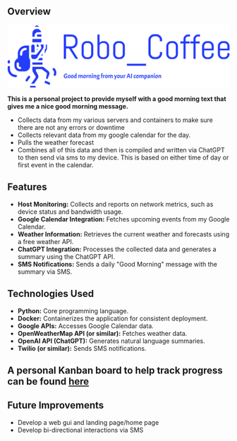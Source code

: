 ## Overview
![alt text](/Misc_imaging/logo-no-background.svg "Goodmorning!")

**This is a personal project to provide myself with a good morning text that gives me a nice good morning message.**
- Collects data from my various servers and containers to make sure there are not any errors or downtime
- Collects relevant data from my google calendar for the day.
- Pulls the weather forecast
- Combines all of this data and then is compiled and written via ChatGPT to then send via sms to my device. This is based on either time of day or first event in the calendar.

## Features

- **Host Monitoring:** Collects and reports on network metrics, such as device status and bandwidth usage.
- **Google Calendar Integration:** Fetches upcoming events from my Google Calendar.
- **Weather Information:** Retrieves the current weather and forecasts using a free weather API.
- **ChatGPT Integration:** Processes the collected data and generates a summary using the ChatGPT API.
- **SMS Notifications:** Sends a daily "Good Morning" message with the summary via SMS.

## Technologies Used

- **Python:** Core programming language.
- **Docker:** Containerizes the application for consistent deployment.
- **Google APIs:** Accesses Google Calendar data.
- **OpenWeatherMap API (or similar):** Fetches weather data.
- **OpenAI API (ChatGPT):** Generates natural language summaries.
- **Twilio (or similar):** Sends SMS notifications.

## A personal Kanban board to help track progress can be found [here](https://trello.com/b/cfrAO7j2/robo-coffee)

## Future Improvements

- Develop a web gui and landing page/home page
- Develop bi-directional interactions via SMS

